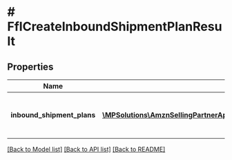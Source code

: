 # # FfICreateInboundShipmentPlanResult

## Properties

Name | Type | Description | Notes
------------ | ------------- | ------------- | -------------
**inbound_shipment_plans** | [**\MPSolutions\AmznSellingPartnerApi\Models\FulfillmentInbound\FfIInboundShipmentPlan[]**](FfIInboundShipmentPlan.md) | A list of inbound shipment plan information | [optional]

[[Back to Model list]](../../README.md#models) [[Back to API list]](../../README.md#endpoints) [[Back to README]](../../README.md)

